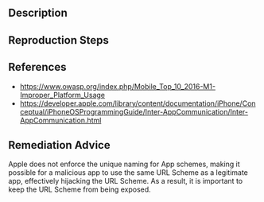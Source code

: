 ## Description


## Reproduction Steps


## References

- https://www.owasp.org/index.php/Mobile_Top_10_2016-M1-Improper_Platform_Usage
- https://developer.apple.com/library/content/documentation/iPhone/Conceptual/iPhoneOSProgrammingGuide/Inter-AppCommunication/Inter-AppCommunication.html


## Remediation Advice

Apple does not enforce the unique naming for App schemes, making it possible for a malicious app to use the same URL Scheme as a legitimate app, effectively hijacking the URL Scheme. As a result, it is important to keep the URL Scheme from being exposed.

